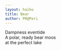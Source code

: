 ```yaml
---
layout: haiku
title: Bear
author: PR@Peri
---
```


Dampness eventide<br>
A polar, ready bear moos<br>
at the perfect lake<br>

